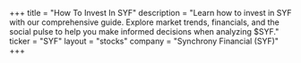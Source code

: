 +++
title = "How To Invest In SYF"
description = "Learn how to invest in SYF with our comprehensive guide. Explore market trends, financials, and the social pulse to help you make informed decisions when analyzing $SYF."
ticker = "SYF"
layout = "stocks"
company = "Synchrony Financial (SYF)"
+++


